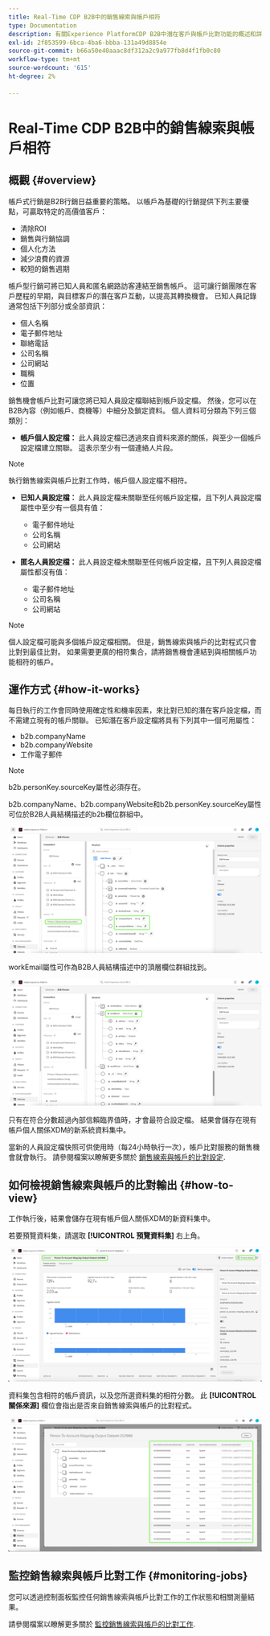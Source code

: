 ```yaml
---
title: Real-Time CDP B2B中的銷售線索與帳戶相符
type: Documentation
description: 有關Experience PlatformCDP B2B中潛在客戶與帳戶比對功能的概述和詳細資訊。
exl-id: 2f853599-6bca-4ba6-bbba-131a49d8854e
source-git-commit: b66a50e40aaac8df312a2c9a977fb8d4f1fb0c80
workflow-type: tm+mt
source-wordcount: '615'
ht-degree: 2%

---
```


# Real-Time CDP B2B中的銷售線索與帳戶相符

## 概觀 {#overview}

帳戶式行銷是B2B行銷日益重要的策略。 以帳戶為基礎的行銷提供下列主要優點，可贏取特定的高價值客戶：

- 清除ROI
- 銷售與行銷協調
- 個人化方法
- 減少浪費的資源
- 較短的銷售週期

帳戶型行銷可將已知人員和匿名網路訪客連結至銷售帳戶。 這可讓行銷團隊在客戶歷程的早期，與目標客戶的潛在客戶互動，以提高其轉換機會。 已知人員記錄通常包括下列部分或全部資訊：

- 個人名稱
- 電子郵件地址
- 聯絡電話
- 公司名稱
- 公司網站
- 職稱
- 位置

銷售機會帳戶比對可讓您將已知人員設定檔聯結到帳戶設定檔。 然後，您可以在B2B內容（例如帳戶、商機等）中細分及鎖定資料。 個人資料可分類為下列三個類別：

- **帳戶個人設定檔：** 此人員設定檔已透過來自資料來源的關係，與至少一個帳戶設定檔建立關聯。 這表示至少有一個連絡人片段。

>[!NOTE]
>
> 執行銷售線索與帳戶比對工作時，帳戶個人設定檔不相符。

- **已知人員設定檔：** 此人員設定檔未關聯至任何帳戶設定檔，且下列人員設定檔屬性中至少有一個具有值：

   - 電子郵件地址
   - 公司名稱
   - 公司網站

- **匿名人員設定檔：** 此人員設定檔未關聯至任何帳戶設定檔，且下列人員設定檔屬性都沒有值：

   - 電子郵件地址
   - 公司名稱
   - 公司網站

>[!NOTE]
>
> 個人設定檔可能與多個帳戶設定檔相關。 但是，銷售線索與帳戶的比對程式只會比對到最佳比對。 如果需要更廣的相符集合，請將銷售機會連結到與相關帳戶功能相符的帳戶。

## 運作方式 {#how-it-works}

每日執行的工作會同時使用確定性和機率因素，來比對已知的潛在客戶設定檔，而不需建立現有的帳戶關聯。 已知潛在客戶設定檔將具有下列其中一個可用屬性：

- b2b.companyName
- b2b.companyWebsite
- 工作電子郵件

>[!NOTE]
>
> b2b.personKey.sourceKey屬性必須存在。

b2b.companyName、b2b.companyWebsite和b2b.personKey.sourceKey屬性可位於B2B人員結構描述的b2b欄位群組中。

![顯示屬性的B2B個人結構描述](/help/rtcdp/accounts/images/b2b-person-schema.png)

workEmail屬性可作為B2B人員結構描述中的頂層欄位群組找到。

![顯示工作電子郵件的B2B個人結構描述](/help/rtcdp/accounts/images/b2b-person-workemail.png)

只有在符合分數超過內部信賴臨界值時，才會最符合設定檔。 結果會儲存在現有帳戶個人關係XDM的新系統資料集中。

當新的人員設定檔快照可供使用時（每24小時執行一次），帳戶比對服務的銷售機會就會執行。 請參閱檔案以瞭解更多關於 [銷售線索與帳戶的比對設定](/help/rtcdp/accounts/account-profile-ui-guide.md).

## 如何檢視銷售線索與帳戶的比對輸出 {#how-to-view}

工作執行後，結果會儲存在現有帳戶個人關係XDM的新資料集中。

若要預覽資料集，請選取 **[!UICONTROL 預覽資料集]** 右上角。

![新資料集](/help/rtcdp/accounts/images/b2b-dataset-output.png)

資料集包含相符的帳戶資訊，以及您所選資料集的相符分數。 此 **[!UICONTROL 關係來源]** 欄位會指出是否來自銷售線索與帳戶的比對程式。

![預覽資料集信賴分數和輸出](/help/rtcdp/accounts/images/b2b-dataset-preview.png)

## 監控銷售線索與帳戶比對工作 {#monitoring-jobs}

您可以透過控制面板監控任何銷售線索與帳戶比對工作的工作狀態和相關測量結果。

請參閱檔案以瞭解更多關於 [監控銷售線索與帳戶的比對工作](/help/dataflows/ui/b2b/monitor-profile-enrichment.md).
